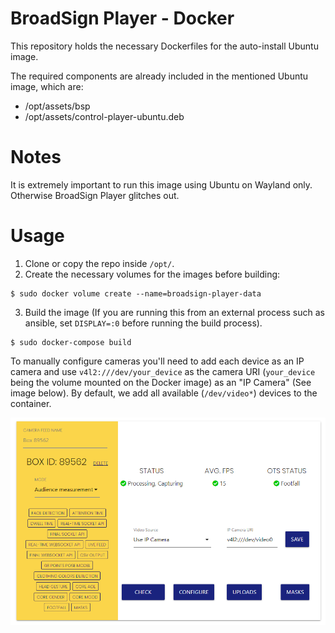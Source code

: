 # BroadSign Player - Docker

This repository holds the necessary Dockerfiles for the auto-install Ubuntu image.

The required components are already included in the mentioned Ubuntu image, which are:

* /opt/assets/bsp
* /opt/assets/control-player-ubuntu.deb

# Notes

It is extremely important to run this image using Ubuntu on Wayland only. Otherwise BroadSign Player glitches out.

# Usage

1. Clone or copy the repo inside `/opt/`.
2. Create the necessary volumes for the images before building:

```
$ sudo docker volume create --name=broadsign-player-data
```

3. Build the image (If you are running this from an external process such as ansible, set `DISPLAY=:0` before running the build process). 

```
$ sudo docker-compose build
```

To manually configure cameras you'll need to add each device as an IP camera and use `v4l2:///dev/your_device` as the camera URI (`your_device` being the volume mounted on the Docker image) as an "IP Camera" (See image below). By default, we add all available (`/dev/video*`) devices to the container.

![](public/example-config.png)
